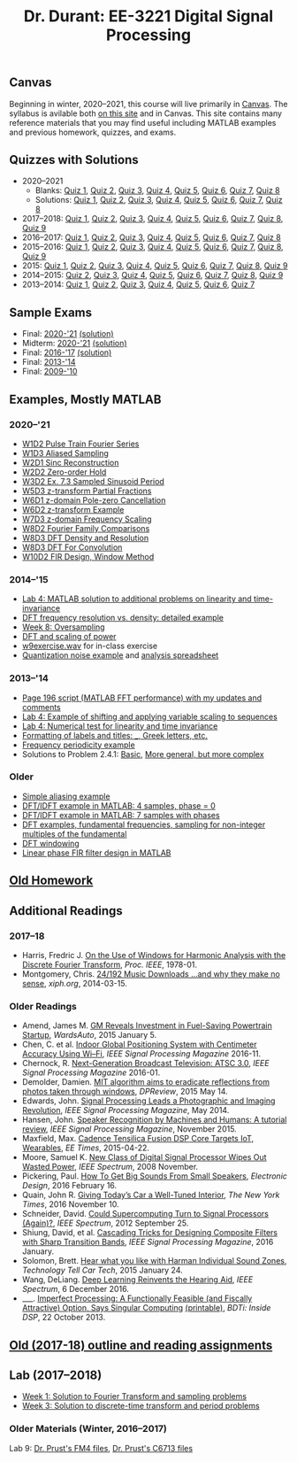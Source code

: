﻿---
title: "Dr. Durant: EE-3221 Digital Signal Processing"
---

## Canvas

Beginning in winter, 2020&ndash;2021, this course will live primarily in [Canvas](https://msoe.instructure.com/). The syllabus is avilable both [on this site](syllabus.html) and in Canvas. This site contains many reference materials that you may find useful including MATLAB examples and previous homework, quizzes, and exams.

## Quizzes with Solutions

* 2020&ndash;2021
  * Blanks:
	<a href="q01-w2021.pdf">Quiz 1</a>,
	<a href="q02-w2021.pdf">Quiz 2</a>,
	<a href="q03-w2021.pdf">Quiz 3</a>,
	<a href="q04-w2021.pdf">Quiz 4</a>,
	<a href="q05-w2021.pdf">Quiz 5</a>,
	<a href="q06-w2021.pdf">Quiz 6</a>,
	<a href="q07-w2021.pdf">Quiz 7</a>,
	<a href="q08-w2021.pdf">Quiz 8</a>
  * Solutions:
	<a href="q01-w2021-ans.pdf">Quiz 1</a>,
	<a href="q02-w2021-ans.pdf">Quiz 2</a>,
	<a href="q03-w2021-ans.pdf">Quiz 3</a>,
	<a href="q04-w2021-ans.pdf">Quiz 4</a>,
	<a href="q05-w2021-ans.pdf">Quiz 5</a>,
	<a href="q06-w2021-ans.pdf">Quiz 6</a>,
	<a href="q07-w2021-ans.pdf">Quiz 7</a>,
	<a href="q08-w2021-ans.pdf">Quiz 8</a>
* 2017&ndash;2018:
	<a href="q01-w1718-ans.pdf">Quiz 1</a>,
	<a href="q02-w1718-ans.pdf">Quiz 2</a>,
	<a href="q03-w1718-ans.pdf">Quiz 3</a>,
	<a href="q04-w1718-ans.pdf">Quiz 4</a>,
	<a href="q05-w1718-ans.pdf">Quiz 5</a>,
	<a href="q06-w1718-ans.pdf">Quiz 6</a>,
	<a href="q07-w1718-ans.pdf">Quiz 7</a>,
	<a href="q08-w1718-ans.pdf">Quiz 8</a>,
	<a href="q09-w1718-ans.pdf">Quiz 9</a>
* 2016&ndash;2017:
	<a href="q01-w1617-ans.pdf">Quiz 1</a>,
	<a href="q02-w1617-ans.pdf">Quiz 2</a>,
	<a href="q03-w1617-ans.pdf">Quiz 3</a>,
	<a href="q04-w1617-ans.pdf">Quiz 4</a>,
	<a href="q05-w1617-ans.pdf">Quiz 5</a>,
	<a href="q06-w1617-ans.pdf">Quiz 6</a>,
	<a href="q07-w1617-ans.pdf">Quiz 7</a>,
	<a href="q08-w1617-ans.pdf">Quiz 8</a>
* 2015&ndash;2016:
	<a href="q01-w1516-ans.pdf">Quiz 1</a>,
	<a href="q02-w1516-ans.pdf">Quiz 2</a>,
	<a href="q03-w1516-ans.pdf">Quiz 3</a>,
	<a href="q04-w1516-ans.pdf">Quiz 4</a>,
	<a href="q05-w1516-ans.pdf">Quiz 5</a>,
	<a href="q06-w1516-ans.pdf">Quiz 6</a>,
	<a href="q07-w1516-ans.pdf">Quiz 7</a>,
	<a href="q08-w1516-ans.pdf">Quiz 8</a>,
	<a href="q09-w1516-ans.pdf">Quiz 9</a>
* 2015:
	<a href="q01-s15-ans.pdf">Quiz 1</a>,
	<a href="q02-s15-ans.pdf">Quiz 2</a>,
	<a href="q03-s15-ans.pdf">Quiz 3</a>,
	<a href="q04-s15-ans.pdf">Quiz 4</a>,
	<a href="q05-s15-ans.pdf">Quiz 5</a>,
	<a href="q06-s15-ans.pdf">Quiz 6</a>,
	<a href="q07-s15-ans.pdf">Quiz 7</a>,
	<a href="q08-s15-ans.pdf">Quiz 8</a>,
	<a href="q09-s15-ans.pdf">Quiz 9</a>
* 2014&ndash;2015:
	<a href="q02-w1415-ans.pdf">Quiz 2</a>,
	<a href="q03-w1415-ans.pdf">Quiz 3</a>,
	<a href="q04-w1415-ans.pdf">Quiz 4</a>,
	<a href="q05-w1415-ans.pdf">Quiz 5</a>,
	<a href="q06-w1415-ans.pdf">Quiz 6</a>,
	<a href="q07-w1415-ans.pdf">Quiz 7</a>,
	<a href="q08-w1415-ans.pdf">Quiz 8</a>,
	<a href="q09-w1415-ans.pdf">Quiz 9</a>
* 2013&ndash;2014:
	<a href="q01-w1314-ans.pdf">Quiz 1</a>,
	<a href="q02-w1314-ans.pdf">Quiz 2</a>,
	<a href="q03-w1314-ans.pdf">Quiz 3</a>,
	<a href="q04-w1314-ans.pdf">Quiz 4</a>,
	<a href="q05-w1314-ans.pdf">Quiz 5</a>,
	<a href="q06-w1314-ans.pdf">Quiz 6</a>,
	<a href="q07-w1314-ans.pdf">Quiz 7</a>

## Sample Exams
* Final: <a href="final-w2021.pdf">2020-'21</a> <a href="final-w2021-ans.pdf">(solution)</a>
* Midterm: <a href="midterm-w2021.pdf">2020-'21</a> <a href="midterm-w2021-ans.pdf">(solution)</a>
* Final: <a href="final-w1617.pdf">2016-'17</a> <a href="final-w1617-ans.pdf">(solution)</a>
* Final: <a href="final-w1314.pdf">2013-'14</a>
* Final: <a href="final-w0910.pdf">2009-'10</a>

## Examples, Mostly MATLAB

### 2020&ndash;'21

* [W1D2 Pulse Train Fourier Series](w1d2_pulseTrain_FS_m.txt)
* [W1D3 Aliased Sampling](w2021/w1d3_aliased_sampling_m.txt)
* [W2D1 Sinc Reconstruction](w2021/w2d1_sinc_reconstruction_m.txt)
* [W2D2 Zero-order Hold](w2021/w2d2_zoh_m.txt)
* [W3D2 Ex. 7.3 Sampled Sinusoid Period](w2021/w3d2_ex73_periodic_m.txt)
* [W5D3 z-transform Partial Fractions](w2021/w5d3_z_part_frac_m.txt)
* [W6D1 z-domain Pole-zero Cancellation](w2021/w6d1_z_cancellation_m.txt)
* [W6D2 z-transform Example](w2021/w6d2_z_transform_ex_m.txt)
* [W7D3 z-domain Frequency Scaling](w2021/w7d3_z_freq_scaling_m.txt)
* [W8D2 Fourier Family Comparisons](w2021/w8d2_fourier_family_m.txt)
* [W8D3 DFT Density and Resolution](w2021/w8d3a_dft_density_m.txt)
* [W8D3 DFT For Convolution](w2021/w8d3b_dft_conv_m.txt)
* [W10D2 FIR Design, Window Method](w2021/w10d2_fir_window_m.txt)

### 2014&ndash;'15

* <a href="l4ep_m.txt">Lab 4: MATLAB solution to additional problems on linearity and time-invariance</a>
* <a href="dftFrequencyResolution.pdf">DFT frequency resolution vs. density: detailed example</a>
* <a href="w8oversampling_m.txt">Week 8: Oversampling</a>
* <a href="dftPower_m.txt">DFT and scaling of power</a>
* <a href="w9exercise.wav">w9exercise.wav</a> for in-class exercise
* <a href="quantex_m.txt">Quantization noise example</a> and <a href="quantex.xlsx">analysis spreadsheet</a>

### 2013&ndash;'14

* <a href="p196_m.txt">Page 196 script (MATLAB FFT performance) with my updates and comments</a>
* <a href="l4p_m.txt">Lab 4: Example of shifting and applying variable scaling to sequences</a>
* <a href="w4lti_m.txt">Lab 4: Numerical test for linearity and time invariance</a>
* <a href="w4tex_m.txt">Formatting of labels and titles: _, Greek letters, etc.</a>
* <a href="freqPeriodicity_m.txt">Frequency periodicity example</a>
* Solutions to Problem 2.4.1: <a href="p2_4_1b_m.txt">Basic</a>, <a href="p2_4_1_m.txt">More general, but more complex</a>

### Older

* <a href="aliasing_m.txt">Simple aliasing example</a>
* <a href="dft4_m.txt">DFT/IDFT example in MATLAB: 4 samples, phase = 0</a>
* <a href="dft7_m.txt">DFT/IDFT example in MATLAB: 7 samples with phases</a>
* <a href="w7d3_m.txt">DFT examples, fundamental frequencies, sampling for non-integer multiples of the fundamental</a>
* <a href="w8d1_m.txt">DFT windowing</a>
* <a href="w9d2_m.txt">Linear phase FIR filter design in MATLAB</a>

## <a href="homework.html">Old Homework</a>


## Additional Readings
### 2017&ndash;18

* Harris, Fredric J. <a href="http://ieeexplore.ieee.org/xpl/articleDetails.jsp?arnumber=1455106">On the Use of Windows for Harmonic Analysis with the Discrete Fourier Transform</a>, *Proc. IEEE*, 1978-01.
* Montgomery, Chris. <a href="https://people.xiph.org/~xiphmont/demo/neil-young.html">24/192 Music Downloads ...and why they make no sense</a>, *xiph.org*, 2014-03-15.

### Older Readings

* Amend, James M. <a href="http://wardsauto.com/vehicles-technology/gm-reveals-investment-fuel-saving-powertrain-startup">GM Reveals Investment in Fuel-Saving Powertrain Startup</a>,
	*WardsAuto*, 2015 January 5.
* Chen, C. et al. <a href="http://ieeexplore.ieee.org/xpl/articleDetails.jsp?arnumber=7736177">Indoor Global Positioning System with Centimeter Accuracy Using Wi&ndash;Fi</a>, *IEEE Signal Processing Magazine* 2016-11.
* Chernock, R. <a href="http://ieeexplore.ieee.org/xpl/articleDetails.jsp?arnumber=7366687">Next-Generation Broadcast Television: ATSC 3.0</a>, *IEEE Signal Processing Magazine* 2016-01.
* Demolder, Damien. <a href="http://www.dpreview.com/articles/2914705706/mit-algorithm-aims-to-eradicate-reflections-from-photos-taken-through-windows">MIT algorithm aims to eradicate reflections from photos taken through windows</a>, *DPReview*, 2015 May 14.
* Edwards, John. <a href="http://ieeexplore.ieee.org/xpl/articleDetails.jsp?arnumber=6784045">Signal Processing Leads a Photographic and Imaging Revolution</a>, *IEEE Signal Processing Magazine*, May 2014.
* Hansen, John. <a href="http://ieeexplore.ieee.org/xpl/articleDetails.jsp?arnumber=7298570">Speaker Recognition by Machines and Humans: A tutorial review</a>, *IEEE Signal Processing Magazine*, November 2015.
* Maxfield, Max. <a href="http://www.eetimes.com/document.asp?doc_id=1326420">Cadence Tensilica Fusion DSP Core Targets IoT, Wearables</a>, *EE Times*, 2015-04-22.
* Moore, Samuel K. <a href="http://spectrum.ieee.org/computing/hardware/new-class-of-digital-signal-processor-wipes-out-wasted-power">New Class of Digital Signal Processor Wipes Out Wasted Power</a>,
	*IEEE Spectrum*, 2008 November.
* Pickering, Paul. <a href="http://electronicdesign.com/systems/how-get-big-sounds-small-speakers">How To Get Big Sounds From Small Speakers</a>, *Electronic Design*, 2016 February 16.
* Quain, John R. <a href="http://www.nytimes.com/2016/11/11/automobiles/autoreviews/giving-todays-car-a-well-tuned-interior.html">Giving Today’s Car a Well-Tuned Interior</a>,
	*The New York Times*, 2016 November 10.
* Schneider, David. <a href="http://spectrum.ieee.org/computing/hardware/could-supercomputing-turn-to-signal-processors-again/">Could Supercomputing Turn to Signal Processors (Again)?</a>,
	*IEEE Spectrum*, 2012 September 25.
* Shiung, David, et al. <a href="http://ieeexplore.ieee.org/xpl/articleDetails.jsp?arnumber=7368237">Cascading Tricks for Designing Composite Filters with Sharp Transition Bands</a>,
	*IEEE Signal Processing Magazine*, 2016 January.
* Solomon, Brett. <a href="http://www.technologytell.com/in-car-tech/11672/hear-whatchalike-harmans-isz-individual-sound-zones-technology/">Hear what you like with Harman Individual Sound Zones</a>,
	*Technology Tell Car Tech*, 2015 January 24.
* Wang, DeLiang. <a href="http://spectrum.ieee.org/consumer-electronics/audiovideo/deep-learning-reinvents-the-hearing-aid">Deep Learning Reinvents the Hearing Aid</a>, *IEEE Spectrum*, 6 December 2016.
* ___. <a href="http://www.bdti.com/InsideDSP/2013/10/23/SingularComputing">Imperfect Processing: A Functionally Feasible (and Fiscally Attractive) Option, Says Singular Computing</a>
	<a href="2013-10-22articleImperfectProcessing.pdf">(printable)</a>, *BDTi: Inside DSP*, 22 October 2013.

## <a href="outline-w1718.pdf">Old (2017-18) outline and reading assignments</a>

## Lab (2017&ndash;2018)

* <a href="l01apSol.pdf">Week 1: Solution to Fourier Transform and sampling problems</a>
* <a href="l03apSol.pdf">Week 3: Solution to discrete-time transform and period problems</a>

### Older Materials (Winter, 2016&ndash;2017)

Lab 9: <a href="https://faculty-web.msoe.edu/prust/armdsp/">Dr. Prust's FM4 files</a>,
<a href="https://faculty-web.msoe.edu/prust/c6713dsk/">Dr. Prust's C6713 files</a>
